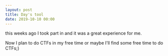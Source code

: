 ```yaml
---
layout: post
title: Day's tool
date: 2019-10-10 00:00
---
```


this weeks ago I took part in and it was a great experience for me.

Now I plan to do CTFs in my free time or maybe I'll find some free time to do CTFs;)
